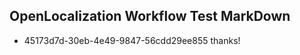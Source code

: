 ## OpenLocalization Workflow Test MarkDown
* 45173d7d-30eb-4e49-9847-56cdd29ee855 thanks!

<!--HONumber=Jul16_HO4-->


